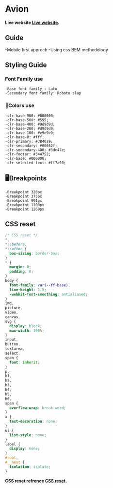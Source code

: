 # Avion

**Live website [Live website](https://avion-ecom.netlify.app/).**

## Guide

  -Mobile first approch
  -Using css BEM methodology


## Styling Guide

### Font Family use 

    -Base font family : Lato
    -Secondary font family: Roboto slap

### 🎨Colors use

    -clr-base-900: #000000;
    -clr-base-500: #555;
    -clr-base-400: #9d9d9d;
    -clr-base-200: #d9d9d9;
    -clr-base-100: #e9e9e9;
    -clr-base-0: #fff;
    -clr-primary: #3840a9;
    -clr-secondary: #00662f;
    -clr-secondary-400: #3dc47e;
    -clr-footer: #344752;
    -clr-base: #000000;
    -clr-selected-text: #ff7a00;
  
## 🖥️Breakpoints

    -Breakpoint 320px
    -Breakpoint 375px
    -Breakpoint 991px
    -Breakpoint 1100px
    -Breakpoint 1260px
  
## CSS reset

```css
/* CSS reset */
*,
*::before,
*::after {
  box-sizing: border-box;
}
* {
  margin: 0;
  padding: 0;
}
body {
  font-family: var(--ff-base);
  line-height: 1.5;
  -webkit-font-smoothing: antialiased;
}
img,
picture,
video,
canvas,
svg {
  display: block;
  max-width: 100%;
}
input,
button,
textarea,
select,
span {
  font: inherit;
}
p,
h1,
h2,
h3,
h4,
h5,
h6,
span {
  overflow-wrap: break-word;
}
a {
  text-decoration: none;
}
ul {
  list-style: none;
}
label {
  display: none;
}
#root,
#__next {
  isolation: isolate;
}

  ```

**CSS reset refrence [CSS reset](https://www.joshwcomeau.com/css/custom-css-reset/).**



